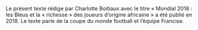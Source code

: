 Le présent texte rédige par Charlotte Boitiaux avec le titre « Mondial 2018 : les Bleus et la « richesse » des joueurs d’origine africaine » a été  publié en 2018. Le texte parle de la coupe du monde football et l’équipe Francise.